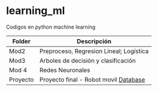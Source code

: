 # learning_ml
Codigos en python machine learning


|  Folder  |        Descripción         |
|------------|----------------------------|
| Mod2 | Preproceso, Regresion Lineal; Logística|
| Mod3 | Arboles de decisión y clasificación|
| Mod 4 | Redes Neuronales |
|Proyecto | Proyecto final - Robot movil [Database](https://www.kaggle.com/uciml/wall-following-robot)|

